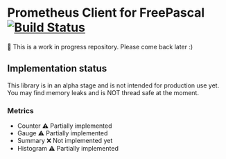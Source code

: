 # Prometheus Client for FreePascal [![Build Status](https://travis-ci.org/piradoiv/prometheus-client-pascal.svg?branch=master)](https://travis-ci.org/piradoiv/prometheus-client-pascal)

👷 This is a work in progress repository. Please come back later :)

## Implementation status

This library is in an alpha stage and is not intended for production use yet. You may find memory leaks and is NOT thread safe at the moment.

### Metrics

- Counter ⚠️ Partially implemented
- Gauge ⚠️ Partially implemented
- Summary ❌ Not implemented yet
- Histogram ⚠️ Partially implemented

